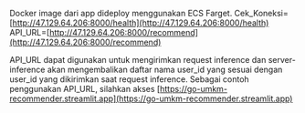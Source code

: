 Docker image dari app dideploy menggunakan ECS Farget.
Cek_Koneksi=[http://47.129.64.206:8000/health](http://47.129.64.206:8000/health)
API_URL=[http://47.129.64.206:8000/recommend](http://47.129.64.206:8000/recommend)     

API_URL dapat digunakan untuk mengirimkan request inference dan server-inference akan mengembalikan daftar nama user_id yang sesuai dengan user_id yang dikirimkan saat request inference.
Sebagai contoh penggunakan API_URL, silahkan akses [https://go-umkm-recommender.streamlit.app](https://go-umkm-recommender.streamlit.app)